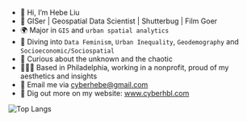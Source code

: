 - 👋 Hi, I’m Hebe Liu
- 🎨 GISer | Geospatial Data Scientist | Shutterbug | Film Goer
- 🌍 Major in `GIS` and `urban spatial analytics`
- 🍻 Diving into `Data Feminism`, `Urban Inequality`, `Geodemography` and `Socioeconomic/Sociospatial`
- 🧠 Curious about the unknown and the chaotic
- 👩🏻‍🎨 Based in Philadelphia, working in a nonprofit, proud of my aesthetics and insights
- 📧 Email me via cyberhebe@gmail.com
- 👀 Dig out more on my website: www.cyberhbl.com

 ![Top Langs](https://github-readme-stats.vercel.app/api/top-langs/?username=cyber-hbliu&layout=compact)

<!---
shevilovia/shevilovia is a ✨ special ✨ repository because its `README.md` (this file) appears on your GitHub profile.
You can click the Preview link to take a look at your changes.
--->
